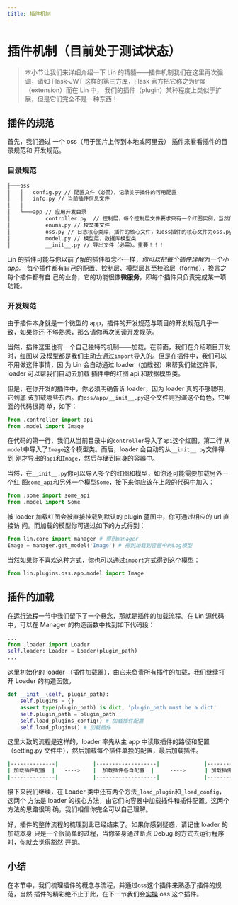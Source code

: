 ```yaml
---
title: 插件机制
---
```


# <H2Icon /> 插件机制（目前处于测试状态）

> 本小节让我们来详细介绍一下 Lin 的精髓——插件机制我们在这里再次强调，诸如
> Flask-JWT 这样的第三方库，Flask 官方把它称之为`扩展`（extension）而在 Lin 中，
> 我们的插件（plugin）某种程度上类似于扩展，但是它们完全不是一种东西！

## 插件的规范

首先，我们通过 一个 oss（用于图片上传到本地或阿里云） 插件来看看插件的目录规范和
开发规范。

### 目录规范

```bash
├───oss
│   │   config.py // 配置文件（必需），记录关于插件的可用配置
│   │   info.py // 当前插件信息文件
│   │
│   └───app // 应用开发目录
│           controller.py  // 控制层，每个控制层文件要求只有一个红图实例，当然你可以将文件名换成你喜欢的名字，而且你也可以拥有多个红图实例文件
│           enums.py // 枚举类文件
│           oss.py // 日志核心类库，插件的核心文件，如oss插件的核心文件为oss.py，当然你也可有多个核心文件
│           model.py // 模型层，数据库模型类
│           __init__.py // 导出文件（必需）。重要！！！
```

Lin 的插件可能与你以前了解的插件概念不一样，_你可以把每个插件理解为一个小 app_。
每个插件都有自己的配置、控制层、模型层甚至校验层（forms），换言之每个插件都有自
己的业务，它的功能很像**微服务**，即每个插件只负责完成某一项功能。

### 开发规范

由于插件本身就是一个微型的 app，插件的开发规范与项目的开发规范几乎一致，如果你还
不够熟悉，那么请你再次阅读[开发规范](./README.md)。

当然，插件这里也有一个自己独特的机制——加载。在前面，我们在介绍项目开发时，红图以
及模型都是我们主动去通过`import`导入的。但是在插件中，我们可以不用做这件事情，因
为 Lin 会自动通过 loader（加载器）来帮我们做这件事，loader 可以帮我们自动去加载
插件中的红图 api 和数据模型类。

但是，在你开发的插件中，你必须明确告诉 loader，因为 loader 真的不够聪明，它到底
该加载哪些东西。而`oss/app/__init__.py`这个文件则扮演这个角色，它里面的代码很简
单，如下：

```py
from .controller import api
from .model import Image
```

在代码的第一行，我们从当前目录中的`controller`导入了`api`这个红图，第二行
从`model`中导入了`Image`这个模型类。而后，loader 会自动的从`__init__.py`文件得到
刚才导出的`api`和`Image`，然后存储到自身的容器中。

当然，在`__init__.py`你可以导入多个的红图和模型，如你还可能需要加载另外一个红
图`some_api`和另外一个模型`Some`，接下来你应该在上段的代码中加入：

```py
from .some import some_api
from .model import Some
```

被 loader 加载红图会被直接挂载到默认的 plugin 蓝图中，你可通过相应的 url 直接访
问。而加载的模型你可通过如下的方式得到：

```py
from lin.core import manager # 得到manager
Image = manager.get_model('Image') # 得到加载到容器中的Log模型
```

当然如果你不喜欢这种方式，你也可以通过`import`方式得到这个模型：

```py
from lin.plugins.oss.app.model import Image
```

## 插件的加载

在[运行流程](./run_process.md)一节中我们留下了一个悬念，那就是插件的加载流程。在
Lin 源代码中，可以在 Manager 的构造函数中找到如下代码段：

```py
...
from .loader import Loader
self.loader: Loader = Loader(plugin_path)
...
```

这里初始化的 loader （插件加载器），由它来负责所有插件的加载，我们继续打开
Loader 的构造函数。

```py
def __init__(self, plugin_path):
    self.plugins = {}
    assert type(plugin_path) is dict, 'plugin_path must be a dict'
    self.plugin_path = plugin_path
    self.load_plugins_config() # 加载插件配置
    self.load_plugins() # 加载插件
```

这里大致的流程是这样的，loader 率先从主 app 中读取插件的路径和配置（setting.py
文件中），然后加载每个插件单独的配置，最后加载插件。

```bash
|--------------|           |-------------------|              |----------|
| 加载插件配置  |   ---->    |  加载插件各自配置  |     ---->      | 加载插件 |
|--------------|           |-------------------|              |----------|
```

接下来我们继续，在 Loader 类中还有两个方法`_load_plugin`和`_load_config`，这两个
方法是 loader 的核心方法，由它们向容器中加载插件和插件配置。这两个方法的思路很明
确，我们相信你完全可以自己理解。

好，插件的整体流程的梳理到此已经结束了。如果你感到疑惑，请记住 loader 的加载本身
只是一个很简单的过程，当你亲身通过断点 Debug 的方式去运行程序时，你就会觉得豁然
开朗。

## 小结

在本节中，我们梳理插件的概念与流程，并通过`oss`这个插件来熟悉了插件的规范，当然
插件的精彩绝不止于此，在下一节我们会[实操](./plugin_practice.md) oss 这个插件。

<RightMenu />
